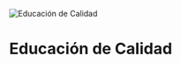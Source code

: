 ![Educación de Calidad](https://www.undp.org/content/dam/undp/sdg/tiles/sdg-es-02.png "Educación de Calidad")
# Educación de Calidad
